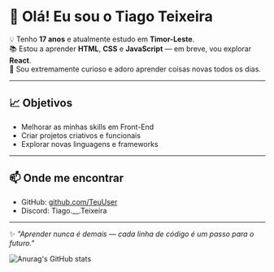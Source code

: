 # 👋 Olá! Eu sou o Tiago Teixeira  

💡 Tenho **17 anos** e atualmente estudo em **Timor-Leste**.  
📚 Estou a aprender **HTML**, **CSS** e **JavaScript** — em breve, vou explorar **React**.  
🚀 Sou extremamente curioso e adoro aprender coisas novas todos os dias.  

---

## 📈 Objetivos  
- Melhorar as minhas skills em Front-End  
- Criar projetos criativos e funcionais  
- Explorar novas linguagens e frameworks  

---

## 📫 Onde me encontrar  
- GitHub: [github.com/TeuUser](https://github.com/TiagovskiCode)
- Discord: Tiago.__.Teixeira

---
✨ *"Aprender nunca é demais — cada linha de código é um passo para o futuro."*


![Anurag's GitHub stats](https://github-readme-stats.vercel.app/api?username=TiagovskiCode&show_icons=true&theme=radical)
